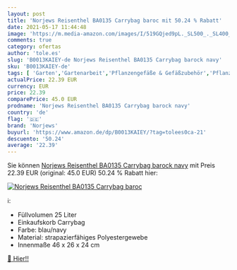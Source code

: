 ```yaml
---
layout: post
title: 'Norjews Reisenthel BA0135 Carrybag baroc mit 50.24 % Rabatt'
date: 2021-05-17 11:44:48
image: 'https://m.media-amazon.com/images/I/519GQjed9pL._SL500_._SL400_.jpg'
comments: true
category: ofertas
author: 'tole.es'
slug: 'B0013KAIEY-de Norjews Reisenthel BA0135 Carrybag barock navy'
sku: 'B0013KAIEY-de'
tags: [ 'Garten','Gartenarbeit','Pflanzengefäße & Gefäßzubehör','Pflanzenwachstumstaschen','norjews', ]
actualPrice: 22.39 EUR
currency: EUR
price: 22.39
comparePrice: 45.0 EUR
prodname: 'Norjews Reisenthel BA0135 Carrybag barock navy'
country: 'de'
flag: '🇩🇪'
brand: 'Norjews'
buyurl: 'https://www.amazon.de/dp/B0013KAIEY/?tag=tolees0ca-21'
descuento: '50.24'
average: '22.39'
---
```


Sie können [Norjews Reisenthel BA0135 Carrybag barock navy](https://www.amazon.de/dp/B0013KAIEY/?tag=tolees0ca-21) mit Preis 22.39 EUR (original: 45.0 EUR) 50.24 % Rabatt hier:

[![Norjews Reisenthel BA0135 Carrybag baroc](https://m.media-amazon.com/images/I/519GQjed9pL._SL500_._SL400_.jpg)](https://www.amazon.de/dp/B0013KAIEY/?tag=tolees0ca-21)

ℹ️:

- Füllvolumen 25 Liter
- Einkaufskorb Carrybag
- Farbe: blau/navy
- Material: strapazierfähiges Polyestergewebe
- Innenmaße 46 x 26 x 24 cm

[🛒 Hier!!](https://www.amazon.de/dp/B0013KAIEY/?tag=tolees0ca-21)
